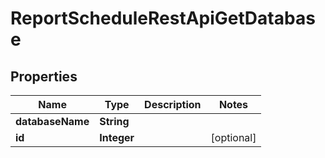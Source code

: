 # ReportScheduleRestApiGetDatabase

## Properties
Name | Type | Description | Notes
------------ | ------------- | ------------- | -------------
**databaseName** | **String** |  | 
**id** | **Integer** |  |  [optional]
